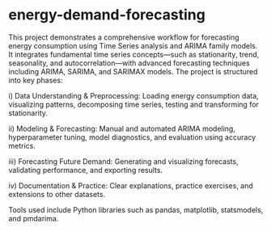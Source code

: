 # energy-demand-forecasting
This project demonstrates a comprehensive workflow for forecasting energy consumption using Time Series analysis and ARIMA family models.
It integrates fundamental time series concepts—such as stationarity, trend, seasonality, and autocorrelation—with advanced forecasting techniques including ARIMA, SARIMA, and SARIMAX models.
The project is structured into key phases:

i)   Data Understanding & Preprocessing: Loading energy consumption data, visualizing patterns, decomposing time series, testing and transforming for stationarity.

ii)  Modeling & Forecasting: Manual and automated ARIMA modeling, hyperparameter tuning, model diagnostics, and evaluation using accuracy metrics.

iii) Forecasting Future Demand: Generating and visualizing forecasts, validating performance, and exporting results.

iv)  Documentation & Practice: Clear explanations, practice exercises, and extensions to other datasets.

Tools used include Python libraries such as pandas, matplotlib, statsmodels, and pmdarima.

